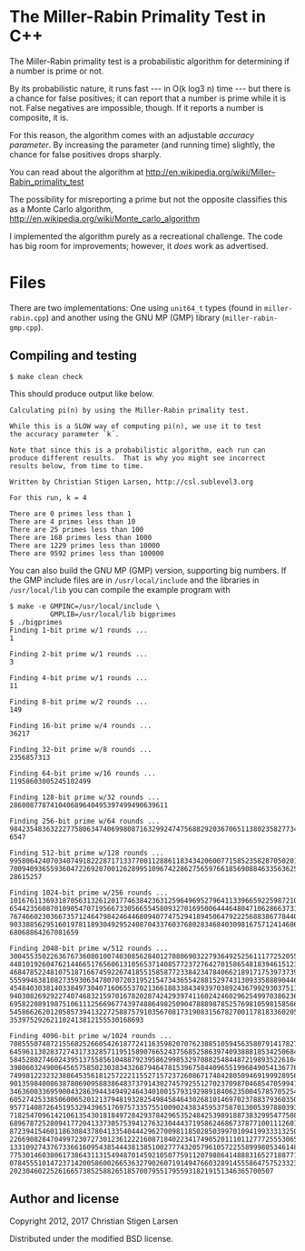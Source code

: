 The Miller-Rabin Primality Test in C++
======================================

The Miller-Rabin primality test is a probabilistic algorithm for determining
if a number is prime or not.

By its probabilistic nature, it runs fast --- in O(k log3 n) time ---
but there is a chance for false positives; it can report that a number is
prime while it is not.  False negatives are impossible, though.  If it
reports a number is composite, it is.  

For this reason, the algorithm comes with an adjustable _accuracy
parameter_.  By increasing the parameter (and running time) slightly, the
chance for false positives drops sharply.

You can read about the algorithm at
http://en.wikipedia.org/wiki/Miller–Rabin_primality_test

The possibility for misreporting a prime but not the opposite classifies
this as a Monte Carlo algorithm,
http://en.wikipedia.org/wiki/Monte_carlo_algorithm

I implemented the algorithm purely as a recreational challenge.  The code has
big room for improvements; however, it *does* work as advertised.

Files
=====

There are two implementations: One using `unit64_t` types (found in
`miller-rabin.cpp`) and another using
the GNU MP (GMP) library (`miller-rabin-gmp.cpp`).

Compiling and testing
---------------------

    $ make clean check

This should produce output like below.

    Calculating pi(n) by using the Miller-Rabin primality test.

    While this is a SLOW way of computing pi(n), we use it to test
    the accuracy parameter `k´.

    Note that since this is a probabilistic algorithm, each run can
    produce different results.  That is why you might see incorrect
    results below, from time to time.

    Written by Christian Stigen Larsen, http://csl.sublevel3.org

    For this run, k = 4

    There are 0 primes less than 1
    There are 4 primes less than 10
    There are 25 primes less than 100
    There are 168 primes less than 1000
    There are 1229 primes less than 10000
    There are 9592 primes less than 100000

You can also build the GNU MP (GMP) version, supporting big numbers. If the GMP
include files are in `/usr/local/include` and the libraries in `/usr/local/lib`
you can compile the example program with

    $ make -e GMPINC=/usr/local/include \
              GMPLIB=/usr/local/lib bigprimes
    $ ./bigprimes
    Finding 1-bit prime w/1 rounds ...
    1

    Finding 2-bit prime w/1 rounds ...
    3

    Finding 4-bit prime w/1 rounds ...
    11

    Finding 8-bit prime w/2 rounds ...
    149

    Finding 16-bit prime w/4 rounds ...
    36217

    Finding 32-bit prime w/8 rounds ...
    2356857313

    Finding 64-bit prime w/16 rounds ...
    11958603005245102499

    Finding 128-bit prime w/32 rounds ...
    286008778741040689640495397499490639611

    Finding 256-bit prime w/64 rounds ...
    9842354836322277580634740699808716329924747568829203670651138023582773426
    6547

    Finding 512-bit prime w/128 rounds ...
    9958064240703407491822287171337700112886118343420600771585235828705020158
    7009409365593604722692070012628995109674228627565976618569088463356362578
    28615257

    Finding 1024-bit prime w/256 rounds ...
    1016761136931870563132612017746384236312596496952796411339665922598721002
    6544235608701090547071956673305665545809327016950064446480471062866373150
    7674660230366735712464798424644680940774752941894506479222568838677844047
    9033885629516019781189304929524087043376037680283468403098167571241460627
    68068864267081659

    Finding 2048-bit prime w/512 rounds ...
    3004553502263676736080100740308562840127080690322793649252561117725205592
    4481019260476214466517656061310565371408577237276427015865481839461512389
    4684785224810751871667459226741855158587723384234784066218917175397373939
    5559946381082735930634780707203195215473436554288152974313093358889044651
    4548403038140338497304071606553702136618833843493970389243679929303751133
    9403082692922740746832159701678202874242939741160242460296254997038623699
    6958220891987510611125669677439748864982509047888987852576981059815856654
    5458662620120585739413227258875791035670817319083156782700117818336020583
    353975292621102413812155530168693

    Finding 4096-bit prime w/1024 rounds ...
    7085550748721556825266054261877241163598207076238851059456358079141782772
    6459611302837274317332857119515890766524375685258639740938881853425068491
    5845280274602439513755856104887923958629985329708825484487219893522610483
    3980603249006456575850230383432687946478153967584409655199684905413677685
    7499812232323886453561812572221155271572372608671748428050946919992895606
    9013598400863878069095883864837379143027457925512702370987046854705994176
    3463600336959004328639443494924643401001579319298918406235004578570525461
    6052742533850600652012137948193282549845846430268101469702378837936035009
    9577140872645195329439651769757335755100902438345953758701300539788039308
    7182547096142106135430181849728429378429653524842539891887383299547750868
    6896787252809417720413373057539412763230444371958624686737877100111260187
    8723941546011863084378041335404442962700981185028503997010941993331325048
    2266908284704997230727301236122216087184022341749052011101127772555306586
    1331092743767336616095438544438138510027774320579610572255899980534614851
    7753014603806173864311315494870145921050775911207988641488831652718877129
    0784555101472371420058600266536327902607191494766032891455586475752332387
    20230460225261665738525882651857007955179559318219151346365700507

Author and license
------------------

Copyright 2012, 2017 Christian Stigen Larsen

Distributed under the modified BSD license.
